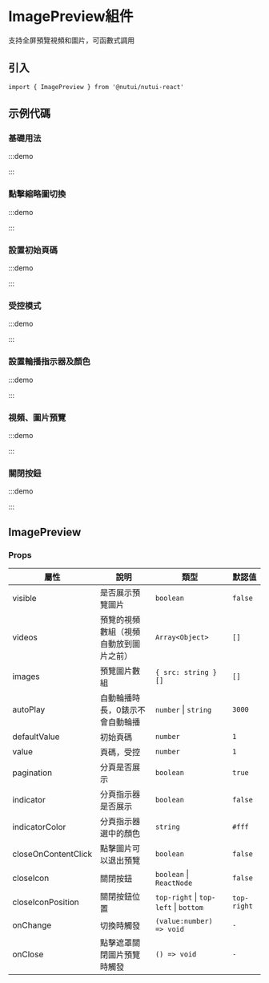 # ImagePreview組件



支持全屏預覽視頻和圖片，可函數式調用

## 引入

```tsx
import { ImagePreview } from '@nutui/nutui-react'
```

## 示例代碼

### 基礎用法

:::demo

<CodeBlock src='h5/demo1.tsx'></CodeBlock>

:::

### 點擊縮略圖切換

:::demo

<CodeBlock src='h5/demo2.tsx'></CodeBlock>

:::

### 設置初始頁碼

:::demo

<CodeBlock src='h5/demo3.tsx'></CodeBlock>

:::

### 受控模式

:::demo

<CodeBlock src='h5/demo4.tsx'></CodeBlock>

:::

### 設置輪播指示器及顏色

:::demo

<CodeBlock src='h5/demo5.tsx'></CodeBlock>

:::

### 視頻、圖片預覽

:::demo

<CodeBlock src='h5/demo6.tsx'></CodeBlock>

:::

### 關閉按鈕

:::demo

<CodeBlock src='h5/demo7.tsx'></CodeBlock>

:::

## ImagePreview

### Props

| 屬性 | 說明 | 類型 | 默認值 |
| --- | --- | --- | --- |
| visible | 是否展示預覽圖片 | `boolean` | `false` |
| videos | 預覽的視頻數組（視頻自動放到圖片之前） | `Array<Object>` | `[]` |
| images | 預覽圖片數組 | `{ src: string }[]` | `[]` |
| autoPlay | 自動輪播時長，0錶示不會自動輪播 | `number` \| `string` | `3000` |
| defaultValue | 初始頁碼 | `number` | `1` |
| value | 頁碼，受控 | `number` | `1` |
| pagination | 分頁是否展示 | `boolean` | `true` |
| indicator | 分頁指示器是否展示 | `boolean` | `false` |
| indicatorColor | 分頁指示器選中的顏色 | `string` | `#fff` |
| closeOnContentClick | 點擊圖片可以退出預覽 | `boolean` | `false` |
| closeIcon | 關閉按鈕 | `boolean` \| `ReactNode` | `false` |
| closeIconPosition | 關閉按鈕位置 | `top-right` \| `top-left` \| `bottom` | `top-right` |
| onChange | 切換時觸發 | `(value:number) => void` | `-` |
| onClose | 點擊遮罩關閉圖片預覽時觸發 | `() => void` | `-` |